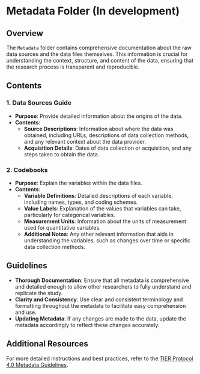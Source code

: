 # Metadata Folder (In development)

## Overview

The `Metadata` folder contains comprehensive documentation about the raw data sources and the data files themselves. This information is crucial for understanding the context, structure, and content of the data, ensuring that the research process is transparent and reproducible.

## Contents

### 1. Data Sources Guide
- **Purpose**: Provide detailed information about the origins of the data.
- **Contents**:
  - **Source Descriptions**: Information about where the data was obtained, including URLs, descriptions of data collection methods, and any relevant context about the data provider.
  - **Acquisition Details**: Dates of data collection or acquisition, and any steps taken to obtain the data.

### 2. Codebooks
- **Purpose**: Explain the variables within the data files.
- **Contents**:
  - **Variable Definitions**: Detailed descriptions of each variable, including names, types, and coding schemes.
  - **Value Labels**: Explanation of the values that variables can take, particularly for categorical variables.
  - **Measurement Units**: Information about the units of measurement used for quantitative variables.
  - **Additional Notes**: Any other relevant information that aids in understanding the variables, such as changes over time or specific data collection methods.

## Guidelines

- **Thorough Documentation**: Ensure that all metadata is comprehensive and detailed enough to allow other researchers to fully understand and replicate the study.
- **Clarity and Consistency**: Use clear and consistent terminology and formatting throughout the metadata to facilitate easy comprehension and use.
- **Updating Metadata**: If any changes are made to the data, update the metadata accordingly to reflect these changes accurately.

## Additional Resources

For more detailed instructions and best practices, refer to the [TIER Protocol 4.0 Metadata Guidelines](https://www.projecttier.org/tier-protocol/protocol-4-0/root/data/originaldata/metadata/).
